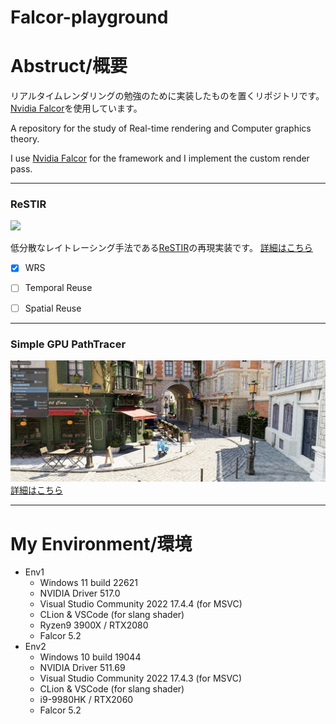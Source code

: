 # Falcor-playground
# Abstruct/概要

リアルタイムレンダリングの勉強のために実装したものを置くリポジトリです。
[Nvidia Falcor](https://github.com/NVIDIAGameWorks/Falcor)を使用しています。

A repository for the study of Real-time rendering and Computer graphics theory.

I use [Nvidia Falcor](https://github.com/NVIDIAGameWorks/Falcor) for the framework and I implement the custom render pass.

---
### ReSTIR
![](Images/2023-01-20-22-41-00.png)

低分散なレイトレーシング手法である[ReSTIR](https://research.nvidia.com/publication/2020-07_spatiotemporal-reservoir-resampling-real-time-ray-tracing-dynamic-direct)の再現実装です。
[詳細はこちら](https://blog-56fdvahko-udemegane.vercel.app/p/restir%E3%82%92%E5%AE%9F%E8%A3%85%E3%81%99%E3%82%8B-%E3%81%9D%E3%81%AE1/)
- [x] WRS
- [ ] Temporal Reuse
- [ ] Spatial Reuse


---
### Simple GPU PathTracer
![](Images/2023-01-13-03-29-30.png)
[詳細はこちら](https://blog.udemegane.net/p/falcor%E3%81%A7gpu%E3%83%91%E3%82%B9%E3%83%88%E3%83%AC%E3%83%BC%E3%82%B5%E3%83%BC%E3%81%AE%E5%AE%9F%E8%A3%85/)

---
# My Environment/環境
- Env1
  - Windows 11 build 22621
  - NVIDIA Driver 517.0
  - Visual Studio Community 2022 17.4.4 (for MSVC)
  - CLion & VSCode (for slang shader)
  - Ryzen9 3900X / RTX2080
  - Falcor 5.2
- Env2
  - Windows 10 build 19044
  - NVIDIA Driver 511.69
  - Visual Studio Community 2022 17.4.3 (for MSVC)
  - CLion & VSCode (for slang shader)
  - i9-9980HK / RTX2060
  - Falcor 5.2


